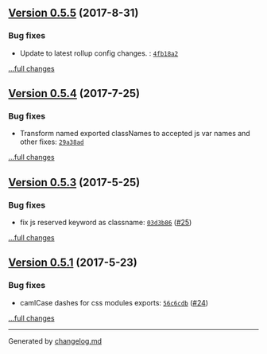 ## [Version 0.5.5](https://github.com/egoist/rollup-plugin-postcss/releases/tag/v0.5.5) (2017-8-31)

### Bug fixes

- Update to latest rollup config changes. : [`4fb18a2`](https://github.com/egoist/rollup-plugin-postcss/commit/4fb18a2)

[...full changes](https://github.com/egoist/rollup-plugin-postcss/compare/v0.5.4...v0.5.5)

## [Version 0.5.4](https://github.com/egoist/rollup-plugin-postcss/releases/tag/v0.5.4) (2017-7-25)

### Bug fixes

- Transform named exported classNames to accepted js var names and other fixes: [`29a38ad`](https://github.com/egoist/rollup-plugin-postcss/commit/29a38ad)

[...full changes](https://github.com/egoist/rollup-plugin-postcss/compare/v0.5.3...v0.5.4)

## [Version 0.5.3](https://github.com/egoist/rollup-plugin-postcss/releases/tag/v0.5.3) (2017-5-25)

### Bug fixes

- fix js reserved keyword as classname: [`03d3b86`](https://github.com/egoist/rollup-plugin-postcss/commit/03d3b86) ([#25](https://github.com/egoist/rollup-plugin-postcss/issues/25))

[...full changes](https://github.com/egoist/rollup-plugin-postcss/compare/v0.5.1...v0.5.3)

## [Version 0.5.1](https://github.com/egoist/rollup-plugin-postcss/releases/tag/v0.5.1) (2017-5-23)

### Bug fixes

- camlCase dashes for css modules exports: [`56c6cdb`](https://github.com/egoist/rollup-plugin-postcss/commit/56c6cdb) ([#24](https://github.com/egoist/rollup-plugin-postcss/issues/24))

[...full changes](https://github.com/egoist/rollup-plugin-postcss/compare/v0.5.0...v0.5.1)


---

Generated by [changelog.md](https://github.com/egoist/changelog.md)
